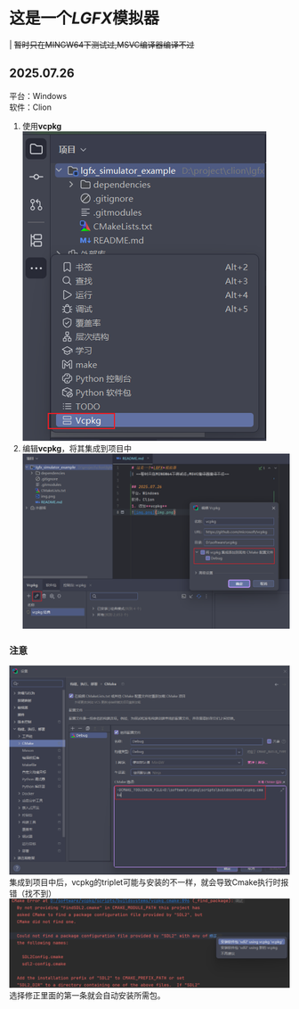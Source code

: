 # 这是一个*LGFX*模拟器
| ~~暂时只在MINGW64下测试过,MSVC编译器编译不过~~

## 2025.07.26
平台：Windows  
软件：Clion
1. 使用**vcpkg**
![img.png](docs/images/img.png)
2. 编辑**vcpkg**，将其集成到项目中
![img_1.png](docs/images/img_1.png)
### 注意
![img.png](docs/images/img_2.png)
集成到项目中后，vcpkg的triplet可能与安装的不一样，就会导致Cmake执行时报错（找不到）
![img.png](docs/images/img_3.png)
选择修正里面的第一条就会自动安装所需包。